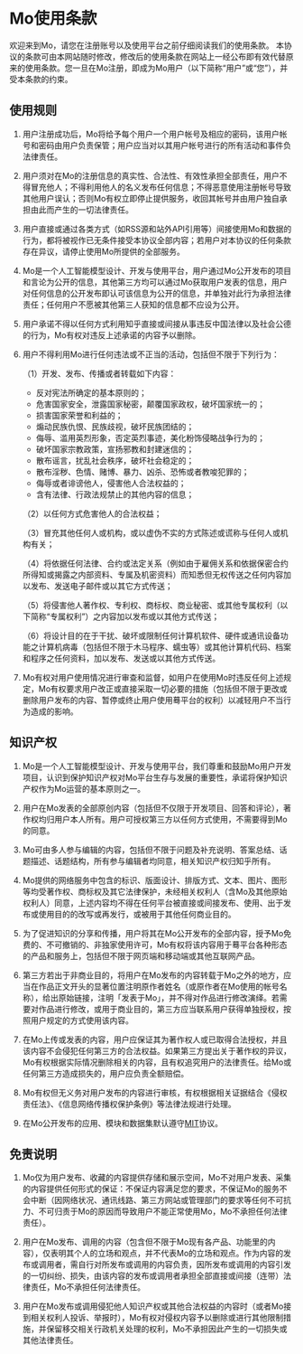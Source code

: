 # Mo使用条款
 
欢迎来到Mo，请您在注册账号以及使用平台之前仔细阅读我们的使用条款。
本协议的条款可由本网站随时修改，修改后的使用条款在网站上一经公布即有效代替原来的使用条款。您一旦在Mo注册，即成为Mo用户（以下简称“用户”或“您”），并受本条款的约束。

## 使用规则

1. 用户注册成功后，Mo将给予每个用户一个用户帐号及相应的密码，该用户帐号和密码由用户负责保管；用户应当对以其用户帐号进行的所有活动和事件负法律责任。

2. 用户须对在Mo的注册信息的真实性、合法性、有效性承担全部责任，用户不得冒充他人；不得利用他人的名义发布任何信息；不得恶意使用注册帐号导致其他用户误认；否则Mo有权立即停止提供服务，收回其帐号并由用户独自承担由此而产生的一切法律责任。

3. 用户直接或通过各类方式（如RSS源和站外API引用等）间接使用Mo和数据的行为，都将被视作已无条件接受本协议全部内容；若用户对本协议的任何条款存在异议，请停止使用Mo所提供的全部服务。

4. Mo是一个人工智能模型设计、开发与使用平台，用户通过Mo公开发布的项目和言论为公开的信息，其他第三方均可以通过Mo获取用户发表的信息，用户对任何信息的公开发布即认可该信息为公开的信息，并单独对此行为承担法律责任；任何用户不愿被其他第三人获知的信息都不应设为公开。

5. 用户承诺不得以任何方式利用知乎直接或间接从事违反中国法律以及社会公德的行为，Mo有权对违反上述承诺的内容予以删除。

6. 用户不得利用Mo进行任何违法或不正当的活动，包括但不限于下列行为：

   （1）开发、发布、传播或者转载如下内容：
    
    - 反对宪法所确定的基本原则的；  
    - 危害国家安全，泄露国家秘密，颠覆国家政权，破坏国家统一的；  
    - 损害国家荣誉和利益的；  
    - 煽动民族仇恨、民族歧视，破坏民族团结的；  
    - 侮辱、滥用英烈形象，否定英烈事迹，美化粉饰侵略战争行为的；  
    - 破坏国家宗教政策，宣扬邪教和封建迷信的；  
    - 散布谣言，扰乱社会秩序，破坏社会稳定的；  
    - 散布淫秽、色情、赌博、暴力、凶杀、恐怖或者教唆犯罪的；  
    - 侮辱或者诽谤他人，侵害他人合法权益的；  
    - 含有法律、行政法规禁止的其他内容的信息；

   （2）以任何方式危害他人的合法权益；

   （3）冒充其他任何人或机构，或以虚伪不实的方式陈述或谎称与任何人或机构有关；

   （4）将依据任何法律、合约或法定关系（例如由于雇佣关系和依据保密合约所得知或揭露之内部资料、专属及机密资料）而知悉但无权传送之任何内容加以发布、发送电子邮件或以其它方式传送；

   （5）将侵害他人著作权、专利权、商标权、商业秘密、或其他专属权利（以下简称“专属权利”）之内容加以发布或以其他方式传送；

   （6）将设计目的在于干扰、破坏或限制任何计算机软件、硬件或通讯设备功能之计算机病毒（包括但不限于木马程序、蠕虫等）或其他计算机代码、档案和程序之任何资料，加以发布、发送或以其他方式传送。

7. Mo有权对用户使用情况进行审查和监督，如用户在使用Mo时违反任何上述规定，Mo有权要求用户改正或直接采取一切必要的措施（包括但不限于更改或删除用户发布的内容、暂停或终止用户使用蓦平台的权利）以减轻用户不当行为造成的影响。

## 知识产权

1. Mo是一个人工智能模型设计、开发与使用平台，我们尊重和鼓励Mo用户开发项目，认识到保护知识产权对Mo平台生存与发展的重要性，承诺将保护知识产权作为Mo运营的基本原则之一。

2. 用户在Mo发表的全部原创内容（包括但不仅限于开发项目、回答和评论），著作权均归用户本人所有。用户可授权第三方以任何方式使用，不需要得到Mo的同意。

3. Mo可由多人参与编辑的内容，包括但不限于问题及补充说明、答案总结、话题描述、话题结构，所有参与编辑者均同意，相关知识产权归知乎所有。

4. Mo提供的网络服务中包含的标识、版面设计、排版方式、文本、图片、图形等均受著作权、商标权及其它法律保护，未经相关权利人（含Mo及其他原始权利人）同意，上述内容均不得在任何平台被直接或间接发布、使用、出于发布或使用目的的改写或再发行，或被用于其他任何商业目的。

5. 为了促进知识的分享和传播，用户将其在Mo公开发布的全部内容，授予Mo免费的、不可撤销的、非独家使用许可，Mo有权将该内容用于蓦平台各种形态的产品和服务上，包括但不限于网页端和移动端或其他互联网产品。

6. 第三方若出于非商业目的，将用户在Mo发布的内容转载于Mo之外的地方，应当在作品正文开头的显著位置注明原作者姓名（或原作者在Mo使用的帐号名称），给出原始链接，注明「发表于Mo」，并不得对作品进行修改演绎。若需要对作品进行修改，或用于商业目的，第三方应当联系用户获得单独授权，按照用户规定的方式使用该内容。

7. 在Mo上传或发表的内容，用户应保证其为著作权人或已取得合法授权，并且该内容不会侵犯任何第三方的合法权益。如果第三方提出关于著作权的异议，Mo有权根据实际情况删除相关的内容，且有权追究用户的法律责任。给Mo或任何第三方造成损失的，用户应负责全额赔偿。

8. Mo有权但无义务对用户发布的内容进行审核，有权根据相关证据结合《侵权责任法》、《信息网络传播权保护条例》等法律法规进行处理。

9. 在Mo公开发布的应用、模块和数据集默认遵守[MIT](https://opensource.org/licenses/MIT)协议。

## 免责说明
1. Mo仅为用户发布、收藏的内容提供存储和展示空间，Mo不对用户发表、采集的内容提供任何形式的保证：不保证内容满足您的要求，不保证Mo的服务不会中断（因网络状况、通讯线路、第三方网站或管理部门的要求等任何不可抗力、不可归责于Mo的原因而导致用户不能正常使用Mo，Mo不承担任何法律责任）。

2. 用户在Mo发布、调用的内容（包含但不限于Mo现有各产品、功能里的内容），仅表明其个人的立场和观点，并不代表Mo的立场和观点。作为内容的发布或调用者，需自行对所发布或调用的内容负责，因所发布或调用的内容引发的一切纠纷、损失，由该内容的发布或调用者承担全部直接或间接（连带）法律责任，Mo不承担任何法律责任。

3. 用户在Mo发布或调用侵犯他人知识产权或其他合法权益的内容时（或者Mo接到相关权利人投诉、举报时），Mo有权对侵权内容予以删除或进行其他限制措施，并保留移交相关行政机关处理的权利，Mo不承担因此产生的一切损失或其他法律责任。
